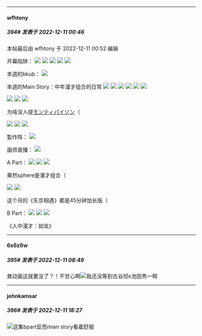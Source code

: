 

*****

####  wfhtony  
##### 394#       发表于 2022-12-11 00:46

 本帖最后由 wfhtony 于 2022-12-11 00:52 编辑 

开幕陷阱：
<img src="https://tc3.wfhtony.space/images/2022/12/11/e0873e633d28cfe38edd59a8baf34d65.png" referrerpolicy="no-referrer">
<img src="https://tc3.wfhtony.space/images/2022/12/11/3210b8977425d1d176d5211f8a504fc0.png" referrerpolicy="no-referrer">
<img src="https://tc3.wfhtony.space/images/2022/12/11/3b6a17c706a13d6122f13070a80d9df2.png" referrerpolicy="no-referrer">
<img src="https://tc3.wfhtony.space/images/2022/12/11/5554c21eebf0f295a678e6a183435661.png" referrerpolicy="no-referrer">
<img src="https://tc3.wfhtony.space/images/2022/12/11/1ccec4e87e2c6380d92e39c8dc4aee56.png" referrerpolicy="no-referrer">

本週的bkub：
<img src="https://tc3.wfhtony.space/images/2022/12/11/0bcba034eae1b07c049aaccb17e9de10.png" referrerpolicy="no-referrer">

本週的Main Story：中年漫才组合的日常
<img src="https://tc3.wfhtony.space/images/2022/12/11/30eeea35c7b4acbb17478eb82fb22911.png" referrerpolicy="no-referrer">
<img src="https://tc3.wfhtony.space/images/2022/12/11/e1cbe4d573a2270e3986a6655742aa8c.png" referrerpolicy="no-referrer">
<img src="https://tc3.wfhtony.space/images/2022/12/11/09879a3a0c78dd02be7c627a3a5c7c63.png" referrerpolicy="no-referrer">
<img src="https://tc3.wfhtony.space/images/2022/12/11/824e4a3a5bf312d93406123c882a7e59.png" referrerpolicy="no-referrer">
<img src="https://tc3.wfhtony.space/images/2022/12/11/0024e6bdff7a8e8b7f31e139f23c1f47.png" referrerpolicy="no-referrer">
<img src="https://tc3.wfhtony.space/images/2022/12/11/5efa7682a90e8d46c032b9c393da9785.png" referrerpolicy="no-referrer">

<img src="https://tc2.wfhtony.space/images/2022/12/11/3e1b674a1b48d16030048aab2cf7b454.png" referrerpolicy="no-referrer">
<img src="https://tc2.wfhtony.space/images/2022/12/11/76c23cdf37dccd1098e8f29e1f637842.png" referrerpolicy="no-referrer">
<img src="https://tc2.wfhtony.space/images/2022/12/11/d49049e5f1827585ae16031cf6ae23ff.png" referrerpolicy="no-referrer">

为啥没人提[モンティパイソン](https://en.wikipedia.org/wiki/Monty_Python)（

<img src="https://tc2.wfhtony.space/images/2022/12/11/2f0da01c2aa9b497e64aae5852056dec.png" referrerpolicy="no-referrer">
<img src="https://tc2.wfhtony.space/images/2022/12/11/f7b25bc21e486c8d654cc8b11e218df6.png" referrerpolicy="no-referrer">
<img src="https://tc2.wfhtony.space/images/2022/12/11/975938945a0999a69c95a7c2055b8269.png" referrerpolicy="no-referrer">

製作阵：
<img src="https://tc2.wfhtony.space/images/2022/12/11/da9f0146c610ed5fa6331fee8d830e0a.png" referrerpolicy="no-referrer">

画师直播：
<img src="https://tc3.wfhtony.space/images/2022/12/11/2d3e706cd6a67a39902fdeab66dbb492.png" referrerpolicy="no-referrer">

A Part：
<img src="https://tc2.wfhtony.space/images/2022/12/11/463697ed5e7d11e2e33b876f552ad49a.png" referrerpolicy="no-referrer">
<img src="https://tc2.wfhtony.space/images/2022/12/11/e4bdbce249df9b3671f30bc4decd6f4b.png" referrerpolicy="no-referrer">
<img src="https://tc2.wfhtony.space/images/2022/12/11/7aaaaee9b1c87f38f87a50cf3304b086.png" referrerpolicy="no-referrer">

果然sphere是漫才组合（

<img src="https://tc2.wfhtony.space/images/2022/12/11/284774b6934576e2bfabfe77201a2d06.png" referrerpolicy="no-referrer">
<img src="https://tc2.wfhtony.space/images/2022/12/11/6bfb85530bb4a4bdfd0e5a8195613148.png" referrerpolicy="no-referrer">

这个月的《东京相遇》都是45分钟加长版（

B Part：
<img src="https://tc2.wfhtony.space/images/2022/12/11/8ba7ea0aa0eb6fbf6b5545849cfe9276.png" referrerpolicy="no-referrer">
<img src="https://tc2.wfhtony.space/images/2022/12/11/b2d9789fee0d81b940e666326f159bf4.png" referrerpolicy="no-referrer">
<img src="https://tc2.wfhtony.space/images/2022/12/11/942a7c135988d286199f48f085cc297f.png" referrerpolicy="no-referrer">

《人中漫才：如龙》



*****

####  6x6z6w  
##### 395#       发表于 2022-12-11 08:49

粪动画这就要没了？！不甘心啊<img src="https://static.saraba1st.com/image/smiley/face2017/125.png" referrerpolicy="no-referrer">我还没等到古谷彻x池田秀一啊



*****

####  johnkamsar  
##### 396#       发表于 2022-12-11 18:27

<img src="https://static.saraba1st.com/image/smiley/face2017/067.png" referrerpolicy="no-referrer">这集bpart反而mian story看着舒服

